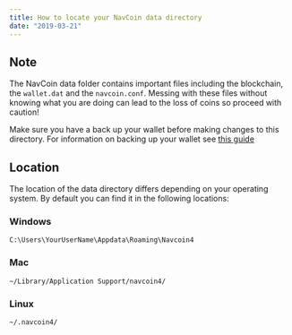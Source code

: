 ```yaml
---
title: How to locate your NavCoin data directory
date: "2019-03-21"
---
```


## Note

The NavCoin data folder contains important files including the blockchain, the `wallet.dat` and the `navcoin.conf`. Messing with these files without knowing what you are doing can lead to the loss of coins so proceed with caution!

Make sure you have a back up your wallet before making changes to this directory.
For information on backing up your wallet see [this guide](/navcoin-core/backup-your-wallet)

## Location

The location of the data directory differs depending on your operating system. By default you can find it in the following locations:

### Windows

`C:\Users\YourUserName\Appdata\Roaming\Navcoin4`

### Mac

`~/Library/Application Support/navcoin4/`

### Linux

`~/.navcoin4/`


